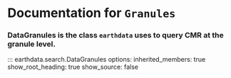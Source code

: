 # Documentation for `Granules`


### DataGranules is the class `earthdata` uses to query CMR at the **granule** level.

::: earthdata.search.DataGranules
    options:
      inherited_members: true
    show_root_heading: true
    show_source: false

